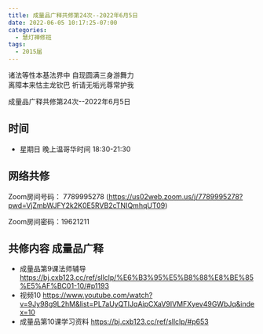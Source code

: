```yaml
---
title: 成量品广释共修第24次--2022年6月5日
date: 2022-06-05 10:17:25-07:00
categories:
  - 慧灯禅修班
tags:
  - 2015届
---
```

诸法等性本基法界中  自现圆满三身游舞力  
离障本来怙主龙钦巴  祈请无垢光尊常护我  

成量品广释共修第24次--2022年6月5日  

## 时间

- 星期日 晚上温哥华时间 18:30-21:30    

## 网络共修  

Zoom房间号码： 7789995278 (<https://us02web.zoom.us/j/7789995278?pwd=VjZmbWJFY2k2K0E5RVB2cTNIQmhqUT09>)

Zoom房间密码：19621211       

## 共修内容  成量品广释


- 成量品第9课法师辅导 <https://bj.cxb123.cc/ref/sllclp/%E6%B3%95%E5%B8%88%E8%BE%85%E5%AF%BC01-10/#p1193>
- 视频10 <https://www.youtube.com/watch?v=9Jy98g9L2hM&list=PL7aUyQTIJqAipCXaV9IVMFXyev49GWbJq&index=10>
- 成量品第10课学习资料 <https://bj.cxb123.cc/ref/sllclp/#p653>